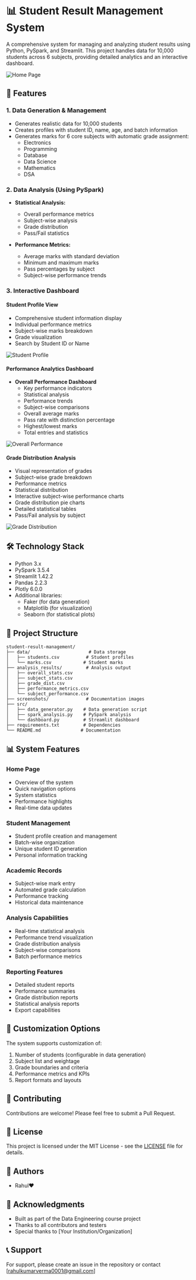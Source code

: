 # 📊 Student Result Management System

A comprehensive system for managing and analyzing student results using Python, PySpark, and Streamlit. This project handles data for 10,000 students across 6 subjects, providing detailed analytics and an interactive dashboard.

![Home Page](screenshots/Home.png)

## 🌟 Features

### 1. Data Generation & Management
- Generates realistic data for 10,000 students
- Creates profiles with student ID, name, age, and batch information
- Generates marks for 6 core subjects with automatic grade assignment:
  - Electronics
  - Programming
  - Database
  - Data Science
  - Mathematics
  - DSA

### 2. Data Analysis (Using PySpark)
- **Statistical Analysis:**
  - Overall performance metrics
  - Subject-wise analysis
  - Grade distribution
  - Pass/Fail statistics

- **Performance Metrics:**
  - Average marks with standard deviation
  - Minimum and maximum marks
  - Pass percentages by subject
  - Subject-wise performance trends

### 3. Interactive Dashboard

#### Student Profile View
- Comprehensive student information display
- Individual performance metrics
- Subject-wise marks breakdown
- Grade visualization
- Search by Student ID or Name

![Student Profile](screenshots/StudentProfile.png)

#### Performance Analytics Dashboard
- **Overall Performance Dashboard**
  - Key performance indicators
  - Statistical analysis
  - Performance trends
  - Subject-wise comparisons
  - Overall average marks
  - Pass rate with distinction percentage
  - Highest/lowest marks
  - Total entries and statistics

![Overall Performance](screenshots/Overallperformance.png)

#### Grade Distribution Analysis
- Visual representation of grades
- Subject-wise grade breakdown
- Performance metrics
- Statistical distribution
- Interactive subject-wise performance charts
- Grade distribution pie charts
- Detailed statistical tables
- Pass/Fail analysis by subject

![Grade Distribution](screenshots/GradeDistribution.png)

## 🛠️ Technology Stack
- Python 3.x
- PySpark 3.5.4
- Streamlit 1.42.2
- Pandas 2.2.3
- Plotly 6.0.0
- Additional libraries:
  - Faker (for data generation)
  - Matplotlib (for visualization)
  - Seaborn (for statistical plots)

## 📁 Project Structure
```
student-result-management/
├── data/                      # Data storage
│   ├── students.csv          # Student profiles
│   └── marks.csv            # Student marks
├── analysis_results/         # Analysis output
│   ├── overall_stats.csv
│   ├── subject_stats.csv
│   ├── grade_dist.csv
│   ├── performance_metrics.csv
│   └── subject_performance.csv
├── screenshots/              # Documentation images
├── src/
│   ├── data_generator.py    # Data generation script
│   ├── spark_analysis.py    # PySpark analysis
│   └── dashboard.py         # Streamlit dashboard
├── requirements.txt         # Dependencies
└── README.md               # Documentation
```

## 📊 System Features

### Home Page
- Overview of the system
- Quick navigation options
- System statistics
- Performance highlights
- Real-time data updates

### Student Management
- Student profile creation and management
- Batch-wise organization
- Unique student ID generation
- Personal information tracking

### Academic Records
- Subject-wise mark entry
- Automated grade calculation
- Performance tracking
- Historical data maintenance

### Analysis Capabilities
- Real-time statistical analysis
- Performance trend visualization
- Grade distribution analysis
- Subject-wise comparisons
- Batch performance metrics

### Reporting Features
- Detailed student reports
- Performance summaries
- Grade distribution reports
- Statistical analysis reports
- Export capabilities

## 🔧 Customization Options
The system supports customization of:
1. Number of students (configurable in data generation)
2. Subject list and weightage
3. Grade boundaries and criteria
4. Performance metrics and KPIs
5. Report formats and layouts

## 🤝 Contributing
Contributions are welcome! Please feel free to submit a Pull Request.

## 📝 License
This project is licensed under the MIT License - see the [LICENSE](LICENSE) file for details.

## 👥 Authors
- Rahul❤️

## 🙏 Acknowledgments
- Built as part of the Data Engineering course project
- Thanks to all contributors and testers
- Special thanks to [Your Institution/Organization]

## 📞 Support
For support, please create an issue in the repository or contact [rahulkumarverma0001@gmail.com] 